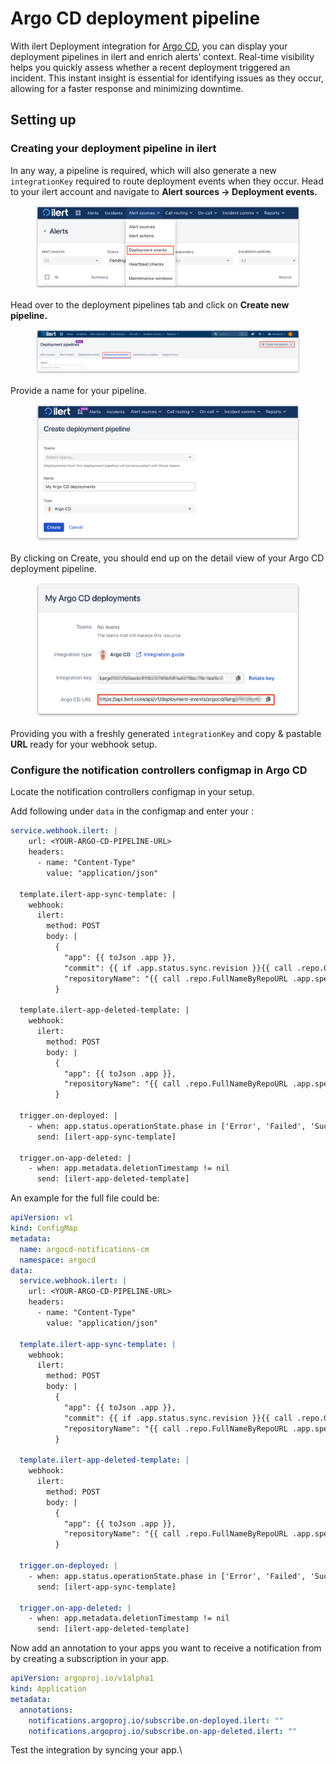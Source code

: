 # Argo CD deployment pipeline

With ilert Deployment integration for [Argo CD](https://argoproj.github.io/), you can display your deployment pipelines in ilert and enrich alerts’ context. Real-time visibility helps you quickly assess whether a recent deployment triggered an incident. This instant insight is essential for identifying issues as they occur, allowing for a faster response and minimizing downtime.

## Setting up

### Creating your deployment pipeline in ilert

In any way, a pipeline is required, which will also generate a new `integrationKey` required to route deployment events when they occur. Head to your ilert account and navigate to **Alert sources -> Deployment events.**

<figure><img src="../../.gitbook/assets/image (2).png" alt=""><figcaption></figcaption></figure>

Head over to the deployment pipelines tab and click on **Create new pipeline.**

<figure><img src="../../.gitbook/assets/image (3).png" alt=""><figcaption></figcaption></figure>

Provide a name for your pipeline.

<figure><img src="../../.gitbook/assets/1 (3).png" alt=""><figcaption></figcaption></figure>

By clicking on Create, you should end up on the detail view of your Argo CD deployment pipeline.

<figure><img src="../../.gitbook/assets/2 (4).png" alt=""><figcaption></figcaption></figure>

Providing you with a freshly generated `integrationKey` and copy & pastable **URL** ready for your webhook setup.

### Configure the notification controllers configmap in Argo CD

Locate the notification controllers configmap in your setup.

Add following under `data` in the configmap and enter your :

```yaml
service.webhook.ilert: |
    url: <YOUR-ARGO-CD-PIPELINE-URL>
    headers:
      - name: "Content-Type"
        value: "application/json"

  template.ilert-app-sync-template: |
    webhook:
      ilert:
        method: POST
        body: |
          { 
            "app": {{ toJson .app }},
            "commit": {{ if .app.status.sync.revision }}{{ call .repo.GetCommitMetadata .app.status.sync.revision | toJson }}{{ else }}null{{ end }},
            "repositoryName": "{{ call .repo.FullNameByRepoURL .app.spec.source.repoURL }}"
          }

  template.ilert-app-deleted-template: |
    webhook:
      ilert:
        method: POST
        body: |
          { 
            "app": {{ toJson .app }},
            "repositoryName": "{{ call .repo.FullNameByRepoURL .app.spec.source.repoURL }}"
          }

  trigger.on-deployed: |
    - when: app.status.operationState.phase in ['Error', 'Failed', 'Succeeded']
      send: [ilert-app-sync-template]

  trigger.on-app-deleted: |
    - when: app.metadata.deletionTimestamp != nil
      send: [ilert-app-deleted-template]
```



An example for the full file could be:

```yaml
apiVersion: v1
kind: ConfigMap
metadata:
  name: argocd-notifications-cm
  namespace: argocd
data:
  service.webhook.ilert: |
    url: <YOUR-ARGO-CD-PIPELINE-URL>
    headers:
      - name: "Content-Type"
        value: "application/json"

  template.ilert-app-sync-template: |
    webhook:
      ilert:
        method: POST
        body: |
          { 
            "app": {{ toJson .app }},
            "commit": {{ if .app.status.sync.revision }}{{ call .repo.GetCommitMetadata .app.status.sync.revision | toJson }}{{ else }}null{{ end }},
            "repositoryName": "{{ call .repo.FullNameByRepoURL .app.spec.source.repoURL }}"
          }

  template.ilert-app-deleted-template: |
    webhook:
      ilert:
        method: POST
        body: |
          { 
            "app": {{ toJson .app }},
            "repositoryName": "{{ call .repo.FullNameByRepoURL .app.spec.source.repoURL }}"
          }

  trigger.on-deployed: |
    - when: app.status.operationState.phase in ['Error', 'Failed', 'Succeeded']
      send: [ilert-app-sync-template]

  trigger.on-app-deleted: |
    - when: app.metadata.deletionTimestamp != nil
      send: [ilert-app-deleted-template]
```

Now add an annotation to your apps you want to receive a notification from by creating a subscription in your app.

```yaml
apiVersion: argoproj.io/v1alpha1
kind: Application
metadata:
  annotations:
    notifications.argoproj.io/subscribe.on-deployed.ilert: ""
    notifications.argoproj.io/subscribe.on-app-deleted.ilert: ""
```

Test the integration by syncing your app.\
